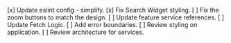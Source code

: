 [x] Update eslint config - simplify.
[x] Fix Search Widget styling. 
[ ] Fix the zoom buttons to match the design. 
[ ] Update feature service references. 
[ ] Update Fetch Logic. 
[ ] Add error boundaries. 
[ ] Review styling on application. 
[ ] Review architecture for services. 